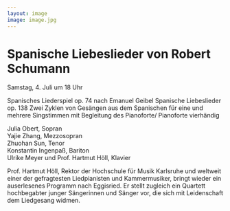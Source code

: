 ```yaml
---
layout: image
image: image.jpg
---
```


# Spanische Liebeslieder von Robert Schumann  
Samstag, 4. Juli um 18 Uhr

Spanisches Liederspiel op. 74 nach Emanuel Geibel 
Spanische Liebeslieder op. 138
Zwei Zyklen von Gesängen aus dem Spanischen für eine und mehrere Singstimmen mit Begleitung des Pianoforte/ Pianoforte vierhändig

Julia Obert, Sopran   
Yajie Zhang, Mezzosopran    
Zhuohan Sun, Tenor   
Konstantin Ingenpaß, Bariton     
Ulrike Meyer und Prof. Hartmut Höll, Klavier

  
Prof. Hartmut Höll, Rektor der Hochschule für Musik Karlsruhe und weltweit einer der gefragtesten Liedpianisten und Kammermusiker, bringt wieder ein auserlesenes Programm nach Eggisried. Er stellt zugleich ein Quartett hochbegabter junger Sängerinnen und Sänger vor, die sich mit Leidenschaft dem Liedgesang widmen.


